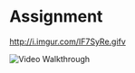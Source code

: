 # Assignment

http://i.imgur.com/IF7SyRe.gifv

<img src='http://i.imgur.com/IF7SyRe.gif' title='Video Walkthrough' width='' alt='Video Walkthrough' />
